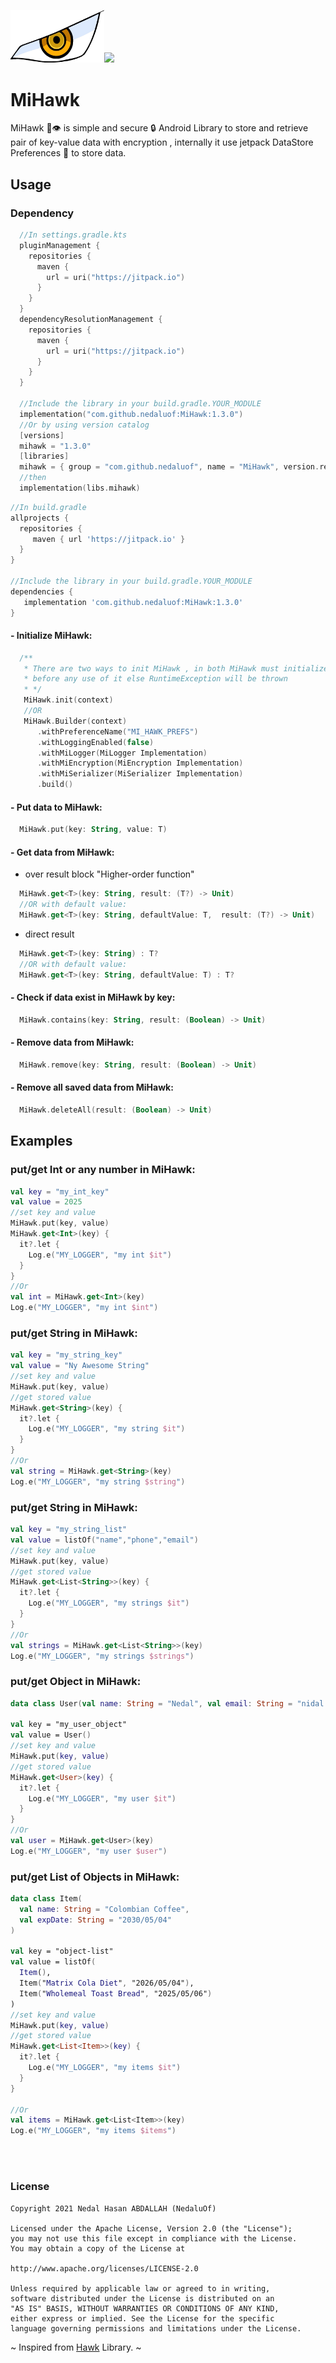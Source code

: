 <img src="https://github.com/nedaluof/MiHawk/blob/master/art/mihawk_eye.jpg?raw=true" width="150">[![](https://jitpack.io/v/nedaluof/MiHawk.svg)](https://jitpack.io/#nedaluof/MiHawk)
# MiHawk
MiHawk 🦅👁️ is simple and secure 🔒 Android Library to store and retrieve pair of key-value data with encryption , internally it use jetpack DataStore Preferences 💽 to store data. 

Usage
-----

### Dependency

```kotlin DSL
  //In settings.gradle.kts
  pluginManagement {
    repositories {
      maven {
        url = uri("https://jitpack.io")
      }
    }
  }
  dependencyResolutionManagement {
    repositories {
      maven {
        url = uri("https://jitpack.io")
      }
    }
  }

  //Include the library in your build.gradle.YOUR_MODULE
  implementation("com.github.nedaluof:MiHawk:1.3.0")
  //Or by using version catalog
  [versions]
  mihawk = "1.3.0"
  [libraries]
  mihawk = { group = "com.github.nedaluof", name = "MiHawk", version.ref = "mihawk" }
  //then
  implementation(libs.mihawk)
```      

```groovy
//In build.gradle
allprojects {
  repositories {
     maven { url 'https://jitpack.io' }
  }
}

//Include the library in your build.gradle.YOUR_MODULE
dependencies {
   implementation 'com.github.nedaluof:MiHawk:1.3.0'
}

```
#### - Initialize MiHawk:
```kotlin
  /**
   * There are two ways to init MiHawk , in both MiHawk must initialized 
   * before any use of it else RuntimeException will be thrown
   * */
   MiHawk.init(context)
   //OR 
   MiHawk.Builder(context)
      .withPreferenceName("MI_HAWK_PREFS")
      .withLoggingEnabled(false)
      .withMiLogger(MiLogger Implementation)
      .withMiEncryption(MiEncryption Implementation)
      .withMiSerializer(MiSerializer Implementation)
      .build()
```      
#### - Put data to MiHawk:
```kotlin
  MiHawk.put(key: String, value: T)
```
#### - Get data from MiHawk:
 - over result block "Higher-order function"
```kotlin
  MiHawk.get<T>(key: String, result: (T?) -> Unit)
  //OR with default value:
  MiHawk.get<T>(key: String, defaultValue: T,  result: (T?) -> Unit)
``` 
 - direct result 
```kotlin
  MiHawk.get<T>(key: String) : T?
  //OR with default value:
  MiHawk.get<T>(key: String, defaultValue: T) : T? 
``` 
#### - Check if data exist in MiHawk by key:
```kotlin
  MiHawk.contains(key: String, result: (Boolean) -> Unit)
```
#### - Remove data from MiHawk:
```kotlin
  MiHawk.remove(key: String, result: (Boolean) -> Unit)
``` 
#### - Remove all saved data from MiHawk:
```kotlin
  MiHawk.deleteAll(result: (Boolean) -> Unit)
```

## Examples

### put/get Int or any number in MiHawk:
```kotlin
val key = "my_int_key"
val value = 2025
//set key and value
MiHawk.put(key, value)
MiHawk.get<Int>(key) {
  it?.let {
    Log.e("MY_LOGGER", "my int $it")
  }
}
//Or
val int = MiHawk.get<Int>(key)
Log.e("MY_LOGGER", "my int $int")
```

### put/get String in MiHawk:
```kotlin
val key = "my_string_key"
val value = "Ny Awesome String"
//set key and value
MiHawk.put(key, value)
//get stored value
MiHawk.get<String>(key) {
  it?.let {
    Log.e("MY_LOGGER", "my string $it")
  }
}
//Or
val string = MiHawk.get<String>(key)
Log.e("MY_LOGGER", "my string $string")
```

### put/get String in MiHawk:
```kotlin
val key = "my_string_list"
val value = listOf("name","phone","email")
//set key and value
MiHawk.put(key, value)
//get stored value
MiHawk.get<List<String>>(key) {
  it?.let {
    Log.e("MY_LOGGER", "my strings $it")
  }
}
//Or
val strings = MiHawk.get<List<String>>(key)
Log.e("MY_LOGGER", "my strings $strings")
```

### put/get Object in MiHawk:
```kotlin
data class User(val name: String = "Nedal", val email: String = "nidal.hassan.95@gmail.com")

val key = "my_user_object"
val value = User()
//set key and value
MiHawk.put(key, value)
//get stored value
MiHawk.get<User>(key) {
  it?.let {
    Log.e("MY_LOGGER", "my user $it")
  }
}
//Or
val user = MiHawk.get<User>(key)
Log.e("MY_LOGGER", "my user $user")
```

### put/get List of Objects in MiHawk:
```kotlin
data class Item(
  val name: String = "Colombian Coffee",
  val expDate: String = "2030/05/04"
)

val key = "object-list"
val value = listOf(
  Item(),
  Item("Matrix Cola Diet", "2026/05/04"),
  Item("Wholemeal Toast Bread", "2025/05/06")
)
//set key and value
MiHawk.put(key, value)
//get stored value
MiHawk.get<List<Item>>(key) {
  it?.let {
    Log.e("MY_LOGGER", "my items $it")
  }
}

//Or
val items = MiHawk.get<List<Item>>(key)
Log.e("MY_LOGGER", "my items $items")
```

<br/>
<br/>

### License

```
Copyright 2021 Nedal Hasan ABDALLAH (NedaluOf)

Licensed under the Apache License, Version 2.0 (the "License");
you may not use this file except in compliance with the License.
You may obtain a copy of the License at

http://www.apache.org/licenses/LICENSE-2.0

Unless required by applicable law or agreed to in writing,
software distributed under the License is distributed on an 
"AS IS" BASIS, WITHOUT WARRANTIES OR CONDITIONS OF ANY KIND,
either express or implied. See the License for the specific 
language governing permissions and limitations under the License.

```


~ Inspired from [Hawk](https://github.com/orhanobut/hawk) Library. ~
